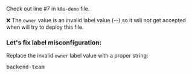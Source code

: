 
Check out line #7 in `k8s-demo` file.

❌  The `owner` value is an invalid label value (--) so it will not get accepted when will try to deploy this file.

### Let's fix label misconfiguration:
Replace the invalid `owner` label value with a proper string:  
<pre class="file" data-filename=".datree/k8s-demo.yaml" data-target="insert"  data-marker="--">backend-team</pre>
